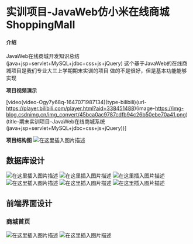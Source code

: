 # 实训项目-JavaWeb仿小米在线商城ShoppingMall

#### 介绍
JavaWeb在线商城开发知识总结(java+jsp+servlet+MySQL+jdbc+css+js+jQuery)
这个基于JavaWeb的在线商城项目是我们专业大三上学期期末实训的项目
做的不是很好，但是基本功能能够实现

**项目视频演示**

[video(video-Ogy7y68q-1647071987134)(type-bilibili)(url-https://player.bilibili.com/player.html?aid=338451488)(image-https://img-blog.csdnimg.cn/img_convert/45bca0ac9787cdfb94c26b50ebe70a41.png)(title-期末实训项目-JavaWeb在线商城系统(java+jsp+servlet+MySQL+jdbc+css+js+jQuery))]

**项目结构图**
![在这里插入图片描述](https://img-blog.csdnimg.cn/3624ca34aae949218992472801d5e03c.png?x-oss-process=image/watermark,type_d3F5LXplbmhlaQ,shadow_50,text_Q1NETiBAd3VfbGlhbmcwOTE3,size_9,color_FFFFFF,t_70,g_se,x_16#pic_center)

## 数据库设计
![在这里插入图片描述](https://img-blog.csdnimg.cn/fd70583f8725462da314cbfe543d9adc.png#pic_center)
![在这里插入图片描述](https://img-blog.csdnimg.cn/09c9aa4ab30e4e918c93d5bf7c784443.png?x-oss-process=image/watermark,type_d3F5LXplbmhlaQ,shadow_50,text_Q1NETiBAd3VfbGlhbmcwOTE3,size_20,color_FFFFFF,t_70,g_se,x_16#pic_center)
![在这里插入图片描述](https://img-blog.csdnimg.cn/33e9478248894d49ae24a03185df9516.png?x-oss-process=image/watermark,type_d3F5LXplbmhlaQ,shadow_50,text_Q1NETiBAd3VfbGlhbmcwOTE3,size_20,color_FFFFFF,t_70,g_se,x_16#pic_center)
![在这里插入图片描述](https://img-blog.csdnimg.cn/e2af336762934f9082de910f37879184.png#pic_center)
![在这里插入图片描述](https://img-blog.csdnimg.cn/015f260364dd4c07b5445c00088da9ac.png#pic_center)
![在这里插入图片描述](https://img-blog.csdnimg.cn/914bc97e302c4ef4bb8ce8bc50443597.png?x-oss-process=image/watermark,type_d3F5LXplbmhlaQ,shadow_50,text_Q1NETiBAd3VfbGlhbmcwOTE3,size_20,color_FFFFFF,t_70,g_se,x_16#pic_center)

## 前端界面设计
### 商城首页
![在这里插入图片描述](https://img-blog.csdnimg.cn/a6be60438b5f46e4ab64d3024fcda01e.png?x-oss-process=image/watermark,type_d3F5LXplbmhlaQ,shadow_50,text_Q1NETiBAd3VfbGlhbmcwOTE3,size_20,color_FFFFFF,t_70,g_se,x_16#pic_center)
![在这里插入图片描述](https://img-blog.csdnimg.cn/499304b7639f45ff8e09e80d10040cdd.png?x-oss-process=image/watermark,type_d3F5LXplbmhlaQ,shadow_50,text_Q1NETiBAd3VfbGlhbmcwOTE3,size_20,color_FFFFFF,t_70,g_se,x_16#pic_center)